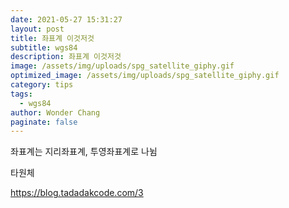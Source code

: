 ```yaml
---
date: 2021-05-27 15:31:27
layout: post
title: 좌표계 이것저것
subtitle: wgs84
description: 좌표계 이것저것
image: /assets/img/uploads/spg_satellite_giphy.gif
optimized_image: /assets/img/uploads/spg_satellite_giphy.gif
category: tips
tags:
  - wgs84
author: Wonder Chang
paginate: false
---
```

좌표계는 지리좌표계, 투영좌표계로 나뉨

타원체

https://blog.tadadakcode.com/3